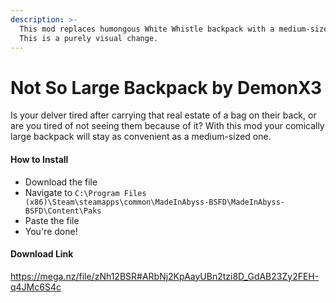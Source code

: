 ```yaml
---
description: >-
  This mod replaces humongous White Whistle backpack with a medium-sized one.
  This is a purely visual change.
---
```


# Not So Large Backpack by DemonX3

Is your delver tired after carrying that real estate of a bag on their back, or are you tired of not seeing them because of it? With this mod your comically large backpack will stay as convenient as a medium-sized one.&#x20;

#### How to Install

* Download the file
* Navigate to `C:\Program Files (x86)\Steam\steamapps\common\MadeInAbyss-BSFD\MadeInAbyss-BSFD\Content\Paks`
* Paste the file
* You're done!

#### Download Link

https://mega.nz/file/zNh12BSR#ARbNj2KpAayUBn2tzi8D_GdAB23Zy2FEH-q4JMc6S4c
